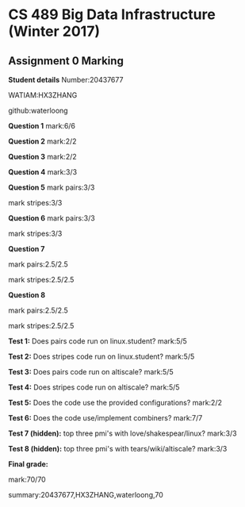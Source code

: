 # CS 489 Big Data Infrastructure (Winter 2017)
## Assignment 0 Marking
**Student details**
Number:20437677

WATIAM:HX3ZHANG

github:waterloong

**Question 1**
mark:6/6

**Question 2**
mark:2/2

**Question 3**
mark:2/2

**Question 4**
mark:3/3

**Question 5**
mark pairs:3/3

mark stripes:3/3

**Question 6**
mark pairs:3/3

mark stripes:3/3

**Question 7**

mark pairs:2.5/2.5

mark stripes:2.5/2.5

**Question 8**

mark pairs:2.5/2.5

mark stripes:2.5/2.5

**Test 1:** Does pairs code run on linux.student?
mark:5/5

**Test 2:** Does stripes code run on linux.student?
mark:5/5

**Test 3:** Does pairs code run on altiscale?
mark:5/5

**Test 4:** Does stripes code run on altiscale?
mark:5/5

**Test 5:** Does the code use the provided configurations?
mark:2/2

**Test 6:** Does the code use/implement combiners?
mark:7/7

**Test 7 (hidden):** top three pmi's with love/shakespear/linux?
mark:3/3

**Test 8 (hidden):** top three pmi's with tears/wiki/altiscale?
mark:3/3


**Final grade:**

mark:70/70

summary:20437677,HX3ZHANG,waterloong,70

